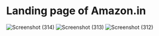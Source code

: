 # Landing page of Amazon.in
![Screenshot (314)](https://github.com/Moinak-Developer/Projects/assets/161134926/171c2e85-e2dc-4e0a-b888-2f85699d64e1)
![Screenshot (313)](https://github.com/Moinak-Developer/Projects/assets/161134926/c58efb66-9905-4dfc-8c04-ea37ee5172bc)
![Screenshot (312)](https://github.com/Moinak-Developer/Projects/assets/161134926/3e190d72-a913-4a4a-b8e1-dba5e308915c)
